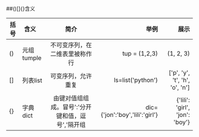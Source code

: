 ##()[]{}含义

|括号 |含义     |简介 |举例|展示|
|----|--------|:---------------:|------------:|--------:|
|() |元组tumple|不可变序列，在二维表里被称作行|tup = (1,2,3)|(1, 2, 3)|
|[] |列表list |可变序列，允许重复|ls=list('python')|['p', 'y', 't', 'h', 'o', 'n']|
|{} |字典dict |由键对值组组成。冒号':'分开键和值，逗号','隔开组|dic={'jon':'boy','lili':'girl'}|{'lili': 'girl', 'jon': 'boy'}|
